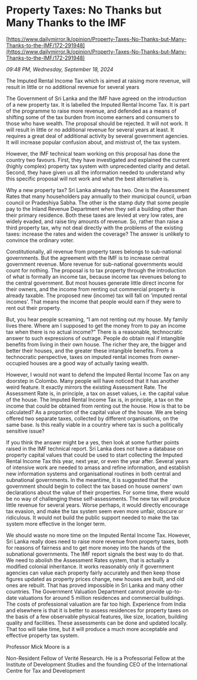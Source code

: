 # Property Taxes: No Thanks but Many Thanks to the IMF

[https://www.dailymirror.lk/opinion/Property-Taxes-No-Thanks-but-Many-Thanks-to-the-IMF/172-291948](https://www.dailymirror.lk/opinion/Property-Taxes-No-Thanks-but-Many-Thanks-to-the-IMF/172-291948)

*09:48 PM, Wednesday, September 18, 2024*

The Imputed Rental Income Tax which is aimed at raising more revenue, will result in little or no additional revenue for several years

The Government of Sri Lanka and the IMF have agreed on the introduction of a new property tax. It is labelled the Imputed Rental Income Tax. It is part of the programme to raise more revenue, and defended as a means of shifting some of the tax burden from income earners and consumers to those who have wealth. The proposal should be rejected. It will not work. It will result in little or no additional revenue for several years at least. It requires a great deal of additional activity by several government agencies. It will increase popular confusion about, and mistrust of, the tax system.

However, the IMF technical team working on this proposal has done the country two favours. First, they have investigated and explained the current (highly complex) property tax system with unprecedented clarity and detail. Second, they have given us all the information needed to understand why this specific proposal will not work and what the best alternative is.

Why a new property tax? Sri Lanka already has two. One is the Assessment Rates that many householders pay annually to their municipal council, urban council or Pradeshiya Sabha. The other is the stamp duty that some people pay to the Inland Revenue Department when they sell a building other than their primary residence. Both these taxes are levied at very low rates, are widely evaded, and raise tiny amounts of revenue. So, rather than raise a third property tax, why not deal directly with the problems of the existing taxes: increase the rates and widen the coverage? The answer is unlikely to convince the ordinary voter.

Constitutionally, all revenue from property taxes belongs to sub-national governments. But the agreement with the IMF is to increase central government revenue. More revenue for sub-national governments would count for nothing. The proposal is to tax property through the introduction of what is formally an income tax, because income tax revenues belong to the central government. But most houses generate little direct income for their owners, and the income from renting out commercial property is already taxable. The proposed new (income) tax will fall on ‘imputed rental incomes’. That means the income that people would earn if they were to rent out their property.

But, you hear people screaming, “I am not renting out my house. My family lives there. Where am I supposed to get the money from to pay an income tax when there is no actual income?” There is a reasonable, technocratic answer to such expressions of outrage. People do obtain real if intangible benefits from living in their own house. The richer they are, the bigger and better their houses, and the greater these intangible benefits. From a technocratic perspective, taxes on imputed rental incomes from owner-occupied houses are a good way of actually taxing wealth.

However, I would not want to defend the Imputed Rental Income Tax on any doorstep in Colombo. Many people will have noticed that it has another weird feature. It exactly mirrors the existing Assessment Rate. The Assessment Rate is, in principle, a tax on asset values, i.e. the capital value of the house. The Imputed Rental Income Tax is, in principle, a tax on the income that could be obtained from renting out the house. How is that to be calculated? As a proportion of the capital value of the house. We are being offered two separate taxes, collected by different organisations, on the same base. Is this really viable in a country where tax is such a politically sensitive issue?

If you think the answer might be a yes, then look at some further points raised in the IMF technical report. Sri Lanka does not have a database on property capital values that could be used to start collecting the Imputed Rental Income Tax this year, next year, or even the year after. Several years of intensive work are needed to amass and refine information, and establish new information systems and organisational routines in both central and subnational governments. In the meantime, it is suggested that the government should begin to collect the tax based on house owners’ own declarations about the value of their properties. For some time, there would be no way of challenging these self-assessments. The new tax will produce little revenue for several years. Worse perhaps, it would directly encourage tax evasion, and make the tax system seem even more unfair, obscure or ridiculous. It would not build the public support needed to make the tax system more effective in the longer term.

We should waste no more time on the Imputed Rental Income Tax. However, Sri Lanka really does need to raise more revenue from property taxes, both for reasons of fairness and to get more money into the hands of the subnational governments. The IMF report signals the best way to do that. We need to abolish the Assessment Rates system, that is actually a modified colonial inheritance. It works reasonably only if government agencies can value each property fairly accurately and then keep those figures updated as property prices change, new houses are built, and old ones are rebuilt. That has proved impossible in Sri Lanka and many other countries. The Government Valuation Department cannot provide up-to-date valuations for around 5 million residences and commercial buildings. The costs of professional valuation are far too high. Experience from India and elsewhere is that it is better to assess residences for property taxes on the basis of a few observable physical features, like size, location, building quality and facilities. These assessments can be done and updated locally. That too will take time, but it will produce a much more acceptable and effective property tax system.

Professor Mick Moore is a

Non-Resident Fellow of Verité Research. He is a Professorial Fellow at the Institute of Development Studies and the founding CEO of the International Centre for Tax and Development

